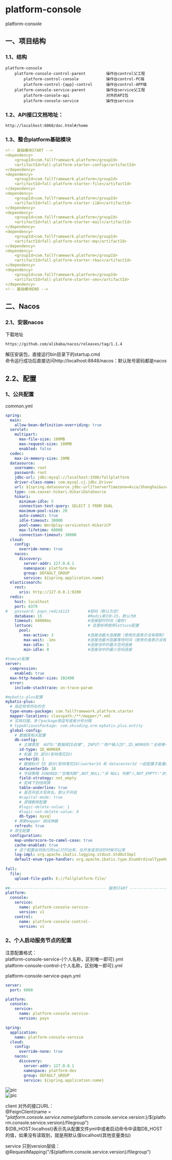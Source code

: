 # platform-console
platform-console

## 一、项目结构
### 1.1、结构
```
platform-console
    platform-console-control-parent         操作台control父工程
        platform-control-console            操作台control-PC端
        platform-control-{app}-control      操作台control-APP端
    platform-console-service-parent         操作台service父工程
        platform-console-api                对外的API包
        platform-console-service            操作台service
```

### 1.2、API接口文档地址：  
```
http://localhost:6060/doc.html#/home
```

### 1.3、整合platform基础模块
```yaml
<!-- 基础模块START -->
<dependency>
    <groupId>com.fallframework.platform</groupId>
    <artifactId>fall-platform-starter-config</artifactId>
</dependency>
<dependency>
    <groupId>com.fallframework.platform</groupId>
    <artifactId>fall-platform-starter-file</artifactId>
</dependency>
<dependency>
    <groupId>com.fallframework.platform</groupId>
    <artifactId>fall-platform-starter-i18n</artifactId>
</dependency>
<dependency>
    <groupId>com.fallframework.platform</groupId>
    <artifactId>fall-platform-starter-mail</artifactId>
</dependency>
<dependency>
    <groupId>com.fallframework.platform</groupId>
    <artifactId>fall-platform-starter-mq</artifactId>
</dependency>
<dependency>
    <groupId>com.fallframework.platform</groupId>
    <artifactId>fall-platform-starter-rbac</artifactId>
</dependency>
<dependency>
    <groupId>com.fallframework.platform</groupId>
    <artifactId>fall-platform-starter-sms</artifactId>
</dependency>
<!-- 基础模块END -->
```

## 二、Nacos
### 2.1、安装nacos
下载地址
```
https://github.com/alibaba/nacos/releases/tag/1.1.4
```
解压安装包，直接运行bin目录下的startup.cmd   
命令运行成功后直接访问http://localhost:8848/nacos：默认账号密码都是nacos   

## 2.2、配置
### 1、公共配置
common.yml
```yaml
spring:
  main:
    allow-bean-definition-overriding: true
  servlet:
    multipart:
      max-file-size: 100MB
      max-request-size: 100MB
      enabled: false
  codec:
    max-in-memory-size: 20MB
  datasource:
    username: root
    password: root
    jdbc-url: jdbc:mysql://localhost:3306/fallplatform
    driver-class-name: com.mysql.cj.jdbc.Driver
    url: ${spring.datasource.jdbc-url}?serverTimezone=Asia/Shanghai&useUnicode=true&characterEncoding=UTF-8
    type: com.zaxxer.hikari.HikariDataSource
    hikari:
      minimum-idle: 5
      connection-test-query: SELECT 1 FROM DUAL
      maximum-pool-size: 20
      auto-commit: true
      idle-timeout: 30000
      pool-name: Wordplay-servicetest-HikariCP
      max-lifetime: 60000
      connection-timeout: 30000
  cloud:
    config:
      override-none: true
    nacos:
      discovery:
        server-addr: 127.0.0.1
        namespace: platform-dev
        group: DEFAULT_GROUP
        service: ${spring.application.name}    
  elasticsearch:
    rest:
      uris: http://127.0.0.1:9200       
  redis:
    host: localhost
    port: 6379
#   password: payn_redis$123        #密码（默认为空）
    database: 15                    #Redis索引0~15，默认为0
    timeout: 60000ms                #连接超时时间（毫秒）
    lettuce:                        # 这里标明使用lettuce配置
      pool:
        max-active: 3               #连接池最大连接数（使用负值表示没有限制）
        max-wait: -1ms              #连接池最大阻塞等待时间（使用负值表示没有限制）
        max-idle: 1                 #连接池中的最大空闲连接
        min-idle: 0                 #连接池中的最小空闲连接        
        
#tomcat配置
server:
  compression:
    enabled: true
  max-http-header-size: 102400
  error:
    include-stacktrace: on-trace-param

#mybatis-plus配置
mybatis-plus:
  # 指定枚举所在的包
  type-enums-package: com.fallframework.platform.starter
  mapper-locations: classpath:/**/mapper/*.xml
  # 实体扫描，多个package用逗号或者分号分隔
  # typeAliasesPackage: com.xkcoding.orm.mybatis.plus.entity
  global-config:
    # 数据库相关配置
    db-config:
      # 主键类型  AUTO:"数据库ID自增", INPUT:"用户输入ID",ID_WORKER:"全局唯一ID (数字类型唯一ID)", UUID:"全局唯一ID UUID";
      id-type: ID_WORKER
      # 机器 ID 部分(影响雪花ID)
      workerId: 1
      # 数据标识 ID 部分(影响雪花ID)(workerId 和 datacenterId 一起配置才能重新初始化 Sequence)
      datacenterId: 18
      # 字段策略 IGNORED:"忽略判断",NOT_NULL:"非 NULL 判断"),NOT_EMPTY:"非空判断"
      field-strategy: not_empty
      # 驼峰下划线转换
      table-underline: true
      # 是否开启大写命名，默认不开启
      #capital-mode: true
      # 逻辑删除配置
      #logic-delete-value: 1
      #logic-not-delete-value: 0
      db-type: mysql
    # 刷新mapper 调试神器
    refresh: true
  # 原生配置
  configuration:
    map-underscore-to-camel-case: true
    cache-enabled: true
    # 这个配置会将执行的sql打印出来，在开发或测试的时候可以用
    log-impl: org.apache.ibatis.logging.stdout.StdOutImpl
    default-enum-type-handler: org.apache.ibatis.type.EnumOrdinalTypeHandler
            
fall:
  file:
    upload-file-path: E://fallplatform-file/  
        
##------------------------------------------ 服务START ----------------------------------------------------## 
platform:
  console:
    service:
      name: platform-console-service-
      version: v1
    control:
      name: platform-console-control-
      version: v1    
```

### 2、个人启动服务节点的配置
注意配置格式：  
platform-console-service-{个人名称，区别唯一即可}.yml   
platform-console-control-{个人名称，区别唯一即可}.yml   

platform-console-service-payn.yml   
```yaml
server:
  port: 6060

platform:
  console:
    service:
      name: platform-console-service-
      version: payn

spring:
  application:
    name: platform-console-service
  cloud:
    config:
      override-none: true
    nacos:
      discovery:
        server-addr: 127.0.0.1
        namespace: platform-dev
        group: DEFAULT_GROUP
        service: ${spring.application.name}
```
![pic](doc/images/nacos-01.png)    
![pic](doc/images/nacos-02.png)    


client 对外的接口URL：   
@FeignClient(name = "${platform.console.service.name}${platform.console.service.version:}/${platform.console.service.version}/filegroup")   
${DB_HOST:localhost}表示先从配置文件yml中或者启动命令中读取DB_HOST的值，如果没有读取到，就是用默认值localhost(其他变量类似)   

service 只到version层级：  
@RequestMapping("/${platform.console.service.version}/filegroup")  


